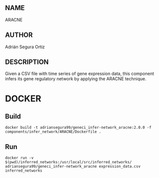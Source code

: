 ## NAME

ARACNE

## AUTHOR

Adrián Segura Ortiz

## DESCRIPTION

Given a CSV file with time series of gene expression data, this component infers its gene regulatory network by applying the ARACNE technique.

# DOCKER

## Build

```
docker build -t adriansegura99/geneci_infer-network_aracne:2.0.0 -f components/infer_network/ARACNE/Dockerfile .
```

## Run

```
docker run -v $(pwd)/inferred_networks:/usr/local/src/inferred_networks/ adriansegura99/geneci_infer-network_aracne expression_data.csv inferred_networks
```
